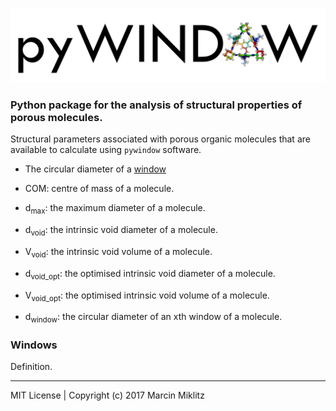 ![alt tag](docs/pyWINDOW_logo.png)
### Python package for the analysis of structural properties of porous molecules.



Structural parameters associated with porous organic molecules that are available
to calculate using `pywindow` software.

* The circular diameter of a [window](#windows)

* COM: centre of mass of a molecule.
* d<sub>max</sub>: the maximum diameter of a molecule.
* d<sub>void</sub>: the intrinsic void diameter of a molecule.
* V<sub>void</sub>: the intrinsic void volume of a molecule.
* d<sub>void_opt</sub>: the optimised intrinsic void diameter of a molecule.
* V<sub>void_opt</sub>: the optimised intrinsic void volume of a molecule.
* d<sub>window</sub>: the circular diameter of an xth window of a molecule.

### Windows

Definition.

---------------------------------------------------------------
MIT License | Copyright (c) 2017 Marcin Miklitz
